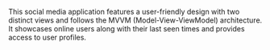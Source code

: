 This social media application features a user-friendly design with two distinct views and follows the MVVM (Model-View-ViewModel) architecture. It showcases online users along with their last seen times and provides access to user profiles.
